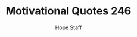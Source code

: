 ---
image: /assets/img/mq/mq_246_lucado.png
title: Motivational Quotes 246
categories:
  - Motivational Quotes
author: Hope Staff
notes: Motivational Quotes 246
embed: >-
  EMBED_GOES_HERE
transcript: >-
  SOME LINES OF TEXT START HERE
---